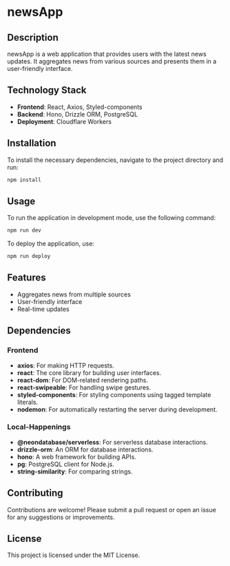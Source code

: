 # newsApp

## Description
newsApp is a web application that provides users with the latest news updates. It aggregates news from various sources and presents them in a user-friendly interface.

## Technology Stack
- **Frontend**: React, Axios, Styled-components
- **Backend**: Hono, Drizzle ORM, PostgreSQL
- **Deployment**: Cloudflare Workers

## Installation
To install the necessary dependencies, navigate to the project directory and run:
```bash
npm install
```

## Usage
To run the application in development mode, use the following command:
```bash
npm run dev
```

To deploy the application, use:
```bash
npm run deploy
```

## Features
- Aggregates news from multiple sources
- User-friendly interface
- Real-time updates

## Dependencies
### Frontend
- **axios**: For making HTTP requests.
- **react**: The core library for building user interfaces.
- **react-dom**: For DOM-related rendering paths.
- **react-swipeable**: For handling swipe gestures.
- **styled-components**: For styling components using tagged template literals.
- **nodemon**: For automatically restarting the server during development.

### Local-Happenings
- **@neondatabase/serverless**: For serverless database interactions.
- **drizzle-orm**: An ORM for database interactions.
- **hono**: A web framework for building APIs.
- **pg**: PostgreSQL client for Node.js.
- **string-similarity**: For comparing strings.

## Contributing
Contributions are welcome! Please submit a pull request or open an issue for any suggestions or improvements.

## License
This project is licensed under the MIT License.
